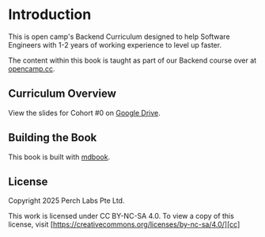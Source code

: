 # Introduction

This is open camp's Backend Curriculum designed to help Software Engineers with
1-2 years of working experience to level up faster.

The content within this book is taught as part of our Backend course over at [opencamp.cc][1].

## Curriculum Overview

View the slides for Cohort #0 on [Google Drive][slides].

## Building the Book

This book is built with [mdbook][mdbook].

## License

Copyright 2025 Perch Labs Pte Ltd.

This work is licensed under CC BY-NC-SA 4.0. To view a copy of this license,
visit [https://creativecommons.org/licenses/by-nc-sa/4.0/][cc]


[1]: https://opencamp.cc
[cc]: https://creativecommons.org/licenses/by-nc-sa/4.0/
[mdbook]: https://rust-lang.github.io/mdBook/
[slides]: https://drive.google.com/drive/folders/1DYdLKXtAOnliy-pjsiim8JW99rSwe4_P?usp=sharing
